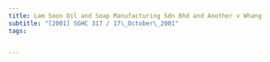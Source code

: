 ```yaml
---
title: Lam Soon Oil and Soap Manufacturing Sdn Bhd and Another v Whang Tar Choung and 
subtitle: "[2001] SGHC 317 / 17\_October\_2001"
tags:


---
```


